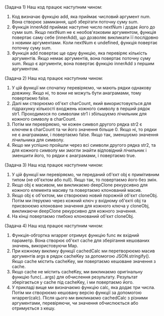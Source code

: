 (Задача 1)
Наш код працює наступним чином:
1) Код визначає функцію add, яка приймає числовий аргумент num. Вона створює замикання, щоб зберігати поточну суму sum.
2) Функція innerAdd приймає наступне число nextNum і додає його до суми sum. Якщо nextNum не є необов'язковим аргументом, функція повертає саму себе (innerAdd), що дозволяє викликати її послідовно з новими аргументами. Коли nextNum є undefined, функція повертає поточну суму sum.
3) Функція add повертає ще одну функцію, яка перевіряє кількість аргументів. Якщо немає аргументів, вона повертає поточну суму sum. Якщо є аргументи, вона повертає функцію innerAdd з першим аргументом.

(Задача 2)
Наш код працює наступним чином:
1) У цій функції ми спочатку перевіряємо, чи мають рядки однакову довжину. Якщо ні, то вони не можуть бути анаграмами, тому повертаємо false.
2) Далі ми створюємо об'єкт charCount, який використовується для підрахунку кількості входжень кожного символу в перший рядок str1. Проходимося по символам str1 і збільшуємо лічильник для кожного символу в charCount.
3) Потім ми перевіряємо, чи кожен символ другого рядка str2 є ключем в charCount та чи його значення більше 0. Якщо ні, то рядки не є анаграмами, і повертаємо false. Якщо так, зменшуємо значення лічильника для символу.
4) Якщо ми успішно пройшли через всі символи другого рядка str2, та для кожного символу ми змогли знайти відповідний лічильник і зменшити його, то рядки є анаграмами, і повертаємо true.

(Задача 3)
Наш код працює наступним чином:
1) У цій функції ми перевіряємо, чи переданий об'єкт obj є примітивним типом (не об'єктом або null). Якщо так, то повертаємо його без змін.
2) Якщо obj є масивом, ми викликаємо deepClone рекурсивно для кожного елемента масиву та повертаємо клонований масив.
3) Якщо obj є об'єктом, ми створюємо новий порожній об'єкт cloneObj. Потім ми ітеруємо через кожний ключ у вхідному об'єкті obj та присвоюємо клоноване значення для кожного ключа у cloneObj, викликаючи deepClone рекурсивно для кожного значення.
4) На кінці повертаємо глибоко клонований об'єкт cloneObj.

(Задача 4)
Наш код працює наступним чином:
1) Функція-обгортка wrapper отримує функцію func як вхідний параметр. Вона створює об'єкт cache для зберігання кешованих значень, використовуючи Map.
2) При кожному виклику функції cachedCalc ми перетворюємо масив аргументів args в рядок cacheKey за допомогою JSON.stringify(). Якщо cache містить cacheKey, ми повертаємо кешоване значення з cache.
3) Якщо cache не містить cacheKey, ми викликаємо оригінальну функцію func(...args) для обчислення результату. Результат зберігається у cache під cacheKey, і ми повертаємо його.
4) У прикладі вище ми визначаємо функцію calc, яка додає три числа. Потім ми створюємо кешовану версію функції за допомогою wrapper(calc). Після цього ми викликаємо cachedCalc з різними аргументами, перевіряючи, чи значення обчислюється або отримується з кешу.

